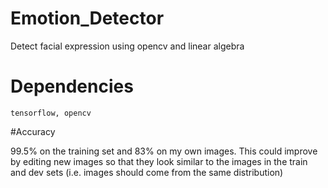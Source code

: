 # Emotion_Detector
Detect facial expression using opencv and linear algebra

# Dependencies

`tensorflow, opencv`

#Accuracy

99.5% on the training set and 83% on my own images. This could improve by editing new images so that they look similar to the images in the train and dev sets (i.e. images should come from the same distribution)
